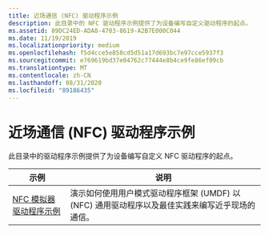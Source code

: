 ```yaml
---
title: 近场通信 (NFC) 驱动程序示例
description: 此目录中的 NFC 驱动程序示例提供了为设备编写自定义驱动程序的起点。
ms.assetid: 89DC24ED-ADA8-4703-8619-A2B7E000C044
ms.date: 11/19/2019
ms.localizationpriority: medium
ms.openlocfilehash: f5d4cce5e858cd5d51a17d693bc7e97cce5937f3
ms.sourcegitcommit: e769619bd37e04762c77444e8b4ce9fe86ef09cb
ms.translationtype: MT
ms.contentlocale: zh-CN
ms.lasthandoff: 08/31/2020
ms.locfileid: "89186435"
---
```

# <a name="near-field-communication-nfc-driver-samples"></a>近场通信 (NFC) 驱动程序示例

此目录中的驱动程序示例提供了为设备编写自定义 NFC 驱动程序的起点。

| 示例 | 说明 |
| --- | --- |
| [NFC 模拟器驱动程序示例](/samples/microsoft/windows-driver-samples/nfc-cx-client-driver-sample/) | 演示如何使用用户模式驱动程序框架 (UMDF) 以 (NFC) 通用驱动程序以及最佳实践来编写近乎现场的通信。 |